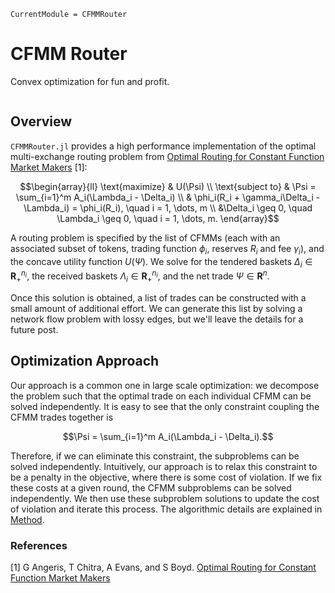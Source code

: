 ```@meta
CurrentModule = CFMMRouter
```

# CFMM Router
Convex optimization for fun and profit.

```@contents
```

## Overview

`CFMMRouter.jl` provides a high performance implementation of the optimal multi-exchange routing problem 
from [Optimal Routing for Constant Function Market Makers](https://web.stanford.edu/~guillean/papers/cfmm-routing.pdf) [1]:

```math
\begin{array}{ll}
\text{maximize}     & U(\Psi) \\
\text{subject to}   & \Psi = \sum_{i=1}^m A_i(\Lambda_i - \Delta_i) \\
& \phi_i(R_i + \gamma_i\Delta_i - \Lambda_i) = \phi_i(R_i), \quad i = 1, \dots, m \\
&\Delta_i \geq 0, \quad \Lambda_i \geq 0, \quad i = 1, \dots, m.
\end{array}
```
A routing problem is specified by the list of CFMMs 
(each with an associated subset of tokens, trading function $\phi_i$, reserves $R_i$ and fee $\gamma_i$), 
and the concave utility function $U(\Psi)$.
We solve for the tendered baskets $\Delta_i \in \mathbf{R}^{n_i}_+$, the received baskets $\Lambda_i \in \mathbf{R}^{n_i}_+$, and the net trade $\Psi \in \mathbf{R}^n$.

Once this solution is obtained, a list of trades can be constructed with
a small amount of additional effort. 
We can generate this list by solving a network flow problem with lossy edges,
but we'll leave the details for a future post.


## Optimization Approach
Our approach is a common one in large scale optimization: we decompose the problem such that the optimal trade on each individual CFMM can be solved independently. It is easy to see that the only constraint coupling the CFMM trades together is

```math
\Psi = \sum_{i=1}^m A_i(\Lambda_i - \Delta_i).
```
Therefore, if we can eliminate this constraint, the subproblems can be solved independently. Intuitively, our approach is to relax this constraint to be a penalty in the objective, where there is some cost of violation. If we fix these costs at a given round, the CFMM subproblems can be solved independently. We then use these subproblem solutions to update the cost of violation and iterate this process. The algorithmic details are explained in [Method](@ref).

### References
[1] G Angeris, T Chitra, A Evans, and S Boyd. [Optimal Routing for Constant Function Market Makers](https://web.stanford.edu/~guillean/papers/cfmm-routing.pdf)